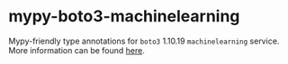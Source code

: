 # mypy-boto3-machinelearning

Mypy-friendly type annotations for `boto3` 1.10.19 `machinelearning` service.
More information can be found [here](https://github.com/vemel/mypy_boto3).